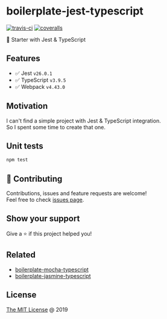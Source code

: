 # boilerplate-jest-typescript

[![travis-ci](https://api.travis-ci.org/piecioshka/boilerplate-jest-typescript.svg?branch=master)](https://travis-ci.org/piecioshka/boilerplate-jest-typescript)
[![coveralls](https://coveralls.io/repos/github/piecioshka/boilerplate-jest-typescript/badge.svg?branch=master)](https://coveralls.io/github/piecioshka/boilerplate-jest-typescript?branch=master)

🍴 Starter with Jest & TypeScript

## Features

* :white_check_mark: Jest `v26.0.1`
* :white_check_mark: TypeScript `v3.9.5`
* :white_check_mark: Webpack `v4.43.0`

## Motivation

I can't find a simple project with Jest & TypeScript integration.<br/>
So I spent some time to create that one.

## Unit tests

```bash
npm test
```

## 🤝 Contributing

Contributions, issues and feature requests are welcome!<br/>
Feel free to check [issues page](https://github.com/piecioshka/boilerplate-jest-typescript/issues/).

## Show your support

Give a ⭐️ if this project helped you!

## Related

* [boilerplate-mocha-typescript](https://github.com/piecioshka/boilerplate-mocha-typescript)
* [boilerplate-jasmine-typescript](https://github.com/piecioshka/boilerplate-jasmine-typescript)

## License

[The MIT License](http://piecioshka.mit-license.org) @ 2019
